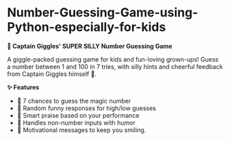# Number-Guessing-Game-using-Python-especially-for-kids
**🎪 Captain Giggles' SUPER SILLY Number Guessing Game**

A giggle-packed guessing game for kids and fun-loving grown-ups! 
Guess a number between 1 and 100 in 7 tries, with silly hints and cheerful feedback from Captain Giggles himself 🤡. 

**✨ Features**

- 🎯 7 chances to guess the magic number
- 🤪 Random funny responses for high/low guesses
- 🧠 Smart praise based on your performance
- 🔢 Handles non-number inputs with humor
- 🎈 Motivational messages to keep you smiling.
